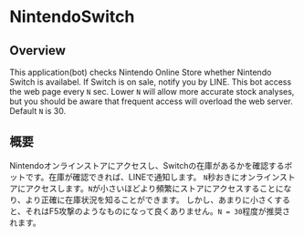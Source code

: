 # NintendoSwitch

## Overview
This application(bot) checks Nintendo Online Store whether Nintendo Switch is availabel.
If Switch is on sale, notify you by LINE.
This bot access the web page every `N` sec. 
Lower `N` will allow more accurate stock analyses, but you should be aware that frequent access will overload the web server.
Default `N` is  30.



## 概要
Nintendoオンラインストアにアクセスし、Switchの在庫があるかを確認するボットです。在庫が確認できれば、LINEで通知します。
`N`秒おきにオンラインストアにアクセスします。`N`が小さいほどより頻繁にストアにアクセスすることになり、より正確に在庫状況を知ることができます。
しかし、あまりに小さくすると、それはF5攻撃のようなものになって良くありません。`N = 30`程度が推奨されます。
